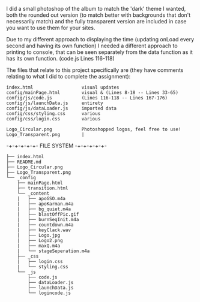 I did a small photoshop of the album to match the 'dark' theme I wanted, both the rounded out version (to match better with backgrounds that don't necessarily match) and the fully transparent version are included in case you want to use them for your sites.

Due to my different approach to displaying the time (updating onLoad every second and having its own function) I needed a different approach to printing to console, that can be seen separately from the data function as it has its own function. (code.js Lines 116-118)

The files that relate to this project specifically are (they have comments relating to what I did to complete the assignment):

    index.html                  visual updates
    config/mainPage.html        visual & (Lines 8-18 -- Lines 33-65)
    config/js/code.js           (Lines 116-118 -- Lines 167-176)
    config/js/launchData.js     entirety
    config/js/dataLoader.js     imported data
    config/css/styling.css      various
    config/css/login.css        various

    Logo_Circular.png           Photoshopped logos, feel free to use!
    Logo_Transparent.png        |


-+-+-+-+-+- FILE SYSTEM -+-+-+-+-+-

    ├── index.html
    ├── README.md
    ├── Logo_Circular.png
    ├── Logo_Transparent.png
    └── _config
        ├── mainPage.html
        ├── transition.html
        └── _content
        |   ├── apoGSO.m4a
        |   ├── apoKarman.m4a
        |   ├── bg_quiet.m4a
        |   ├── blastOffPic.gif
        |   ├── burnSeqInit.m4a
        |   ├── countdown.m4a
        |   ├── keyClack.wav
        |   ├── Logo.jpg
        |   ├── Logo2.png
        |   ├── maxQ.m4a
        |   └── stageSeperation.m4a
        ├── _css
        |   ├── login.css
        |   └── styling.css
        └── _js
            ├── code.js
            ├── dataLoader.js
            ├── launchData.js
            └── logincode.js